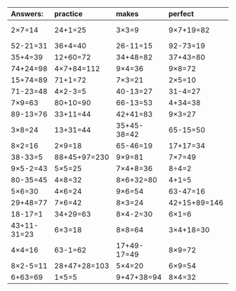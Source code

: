 | Answers: | practice | makes | perfect | ! |
| :--- | :--- | :--- | :--- | :--- |
| 2×7=14 | 24+1=25 | 3×3=9 | 9×7+19=82 | 57+44-70=31 | 
| 52-21=31 | 36+4=40 | 26-11=15 | 92-73=19 | 2×3=6 | 
| 35+4=39 | 12+60=72 | 34+48=82 | 37+43=80 | 32-27=5 | 
| 74+24=98 | 4×7+84=112 | 9×4=36 | 9×8=72 | 30÷5=6 | 
| 15+74=89 | 71+1=72 | 7×3=21 | 2×5=10 | 7×4=28 | 
| 71-23=48 | 4×2-3=5 | 40-13=27 | 31-4=27 | 8×6=48 | 
| 7×9=63 | 80+10=90 | 66-13=53 | 4+34=38 | 38+42=80 | 
| 89-13=76 | 33+11=44 | 42+41=83 | 9×3=27 | 5×3-6=9 | 
| 3×8=24 | 13+31=44 | 35+45-38=42 | 65-15=50 | 77-54=23 | 
| 8×2=16 | 2×9=18 | 65-46=19 | 17+17=34 | 7×2=14 | 
| 38-33=5 | 88+45+97=230 | 9×9=81 | 7×7=49 | 3×2=6 | 
| 9×5-2=43 | 5×5=25 | 7×4+8=36 | 8÷4=2 | 4×7=28 | 
| 80-35=45 | 4×8=32 | 8×6+32=80 | 4+1=5 | 36+47=83 | 
| 5×6=30 | 4×6=24 | 9×6=54 | 63-47=16 | 7×4-21=7 | 
| 29+48=77 | 7×6=42 | 8×3=24 | 42+15+89=146 | 18-15=3 | 
| 18-17=1 | 34+29=63 | 8×4-2=30 | 6×1=6 | 9×3-23=4 | 
| 43+11-31=23 | 6×3=18 | 8×8=64 | 3×4+18=30 | 1×9=9 | 
| 4×4=16 | 63-1=62 | 17+49-17=49 | 8×9=72 | 90+50-1=139 | 
| 8×2-5=11 | 28+47+28=103 | 5×4=20 | 6×9=54 | 35-13=22 | 
| 6+63=69 | 1×5=5 | 9+47+38=94 | 8×4=32 | 3×5+99=114 | 
